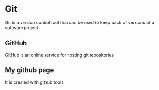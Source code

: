 # Git

Git is a version control tool that can be used to keep track of versions of a software project.

## GitHub

GitHub is an online service for hosting git repositories.
## My github page
It is created with github tools